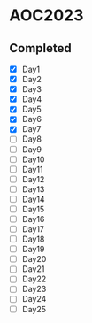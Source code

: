 # AOC2023

## **Completed**
- [x] Day1
- [x] Day2
- [x] Day3
- [x] Day4
- [x] Day5
- [x] Day6
- [x] Day7
- [ ] Day8
- [ ] Day9
- [ ] Day10
- [ ] Day11
- [ ] Day12
- [ ] Day13
- [ ] Day14
- [ ] Day15
- [ ] Day16
- [ ] Day17
- [ ] Day18
- [ ] Day19
- [ ] Day20
- [ ] Day21
- [ ] Day22
- [ ] Day23
- [ ] Day24
- [ ] Day25
